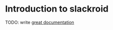 # Introduction to slackroid

TODO: write [great documentation](http://jacobian.org/writing/what-to-write/)
